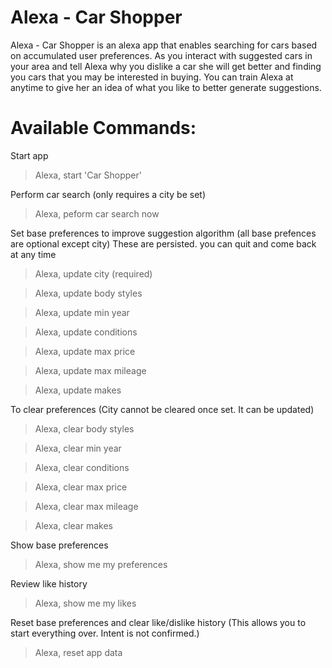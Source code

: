 # Alexa - Car Shopper

Alexa - Car Shopper is an alexa app that enables searching for cars based on accumulated user preferences. As you interact with suggested cars in your area and tell Alexa why you dislike a car she will get better and finding you cars that you may be interested in buying. You can train Alexa at anytime to give her an idea of what you like to better generate suggestions.

# Available Commands:

Start app
  > Alexa, start 'Car Shopper'

Perform car search (only requires a city be set)
  > Alexa, peform car search now

Set base preferences to improve suggestion algorithm (all base prefences are optional except city)
These are persisted. you can quit and come back at any time  
  > Alexa, update city (required)
   
  > Alexa, update body styles
   
  > Alexa, update min year
   
  > Alexa, update conditions
   
  > Alexa, update max price
   
  > Alexa, update max mileage
 
  > Alexa, update makes

To clear preferences (City cannot be cleared once set. It can be updated)   
  > Alexa, clear body styles
   
  > Alexa, clear min year
   
  > Alexa, clear conditions
   
  > Alexa, clear max price
   
  > Alexa, clear max mileage
 
  > Alexa, clear makes  

Show base preferences
  > Alexa, show me my preferences

Review like history
  > Alexa, show me my likes
  
Reset base preferences and clear like/dislike history (This allows you to start everything over. Intent is not confirmed.)
  > Alexa, reset app data